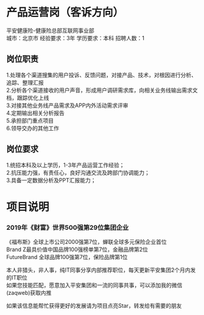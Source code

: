 # 产品运营岗（客诉方向）
平安健康险-健康险总部互联网事业部  
城市：北京市 经验要求：3年 学历要求：本科  招聘人数：1

## 岗位职责
1.处理各个渠道搜集的用户投诉、反馈问题，对接产品、技术，对根因进行分析、追踪、整理汇报   
2.分析各个渠道接收的用户声音，形成用户调研需求库，向相关业务线输出需求文档，跟踪优化上线   
3.对接其他业务线产品需求及APP内外活动需求评审   
4.定期输出相关分析报告   
5.承担部门重点项目   
6.领导交办的其他工作

## 岗位要求
1.统招本科及以上学历，1-3年产品运营工作经验；   
2.抗压能力强，有责任心，良好沟通交流及跨部门协调能力；   
3.具备一定数据分析及PPT汇报能力；

# 项目说明

### 2019年《财富》世界500强第29位集团企业
《福布斯》全球上市公司2000强第7位，蝉联全球多元保险企业首位  
Brand Z最具价值中国品牌100强榜单第7位，金融品牌第2位  
FutureBrand 全球品牌100强第7位，保险品牌第1位

本人非猎头，非人事，纯IT同事分享内部推荐职位，每天更新平安集团2个月内发的IT职位  
如果您技能匹配，愿意加入平安集团和一流的同事共事，可以添加我的微信(zaqweb)获取内推 

如果该信息能帮忙获得更好的发展请为项目点亮Star，转发给有需要的朋友




